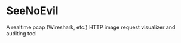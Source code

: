 SeeNoEvil
=========

A realtime pcap (Wireshark, etc.) HTTP image request visualizer and auditing tool
